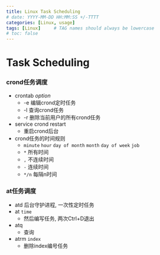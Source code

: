 ```yaml
---
title: Linux Task Scheduling
# date: YYYY-MM-DD HH:MM:SS +/-TTTT
categories: [Linux, usage]
tags: [Linux]     # TAG names should always be lowercase
# toc: false
---
```


# Task Scheduling

### crond任务调度
- crontab *option*
    - -e 编辑crond定时任务
    - -l 查询crond任务
    - -r 删除当前用户的所有crond任务
- service crond restart
  - 重启crond后台
- crond任务的时间规则
    - `minute` `hour` `day of month` `month` `day of week` `job`
    - `*` 所有时间
    - `,` 不连续时间
    - `-` 连续时间
    - `*/n` 每隔n时间 


### at任务调度
- atd 后台守护进程, 一次性定时任务
- at `time`
  - 然后编写任务, 两次Ctrl+D退出
- atq 
  - 查询
- atrm `index` 
  - 删除index编号任务